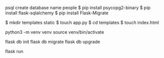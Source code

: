 psql create database name people
$ pip install psycopg2-binary
$ pip install flask-sqlalchemy
$ pip install Flask-Migrate

$ mkdir templates static
$ touch app.py
$ cd templates
$ touch index.html

python3 -m venv venv
source venv/bin/activate

flask db init
flask db migrate
flask db upgrade

flask run
